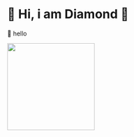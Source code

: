<p>
<h1>💎 Hi, i am Diamond 💎</h1>
👋 hello
</p>
<img style="height:200px;" src="https://media.discordapp.net/attachments/902472323716775956/1086196269195726889/BH_NU_Logo.png?width=750&height=750"/>
</a>
